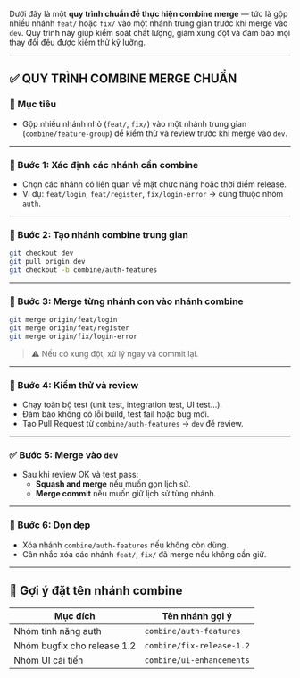 Dưới đây là một **quy trình chuẩn để thực hiện combine merge** — tức là gộp nhiều nhánh `feat/` hoặc `fix/` vào một nhánh trung gian trước khi merge vào `dev`. Quy trình này giúp kiểm soát chất lượng, giảm xung đột và đảm bảo mọi thay đổi đều được kiểm thử kỹ lưỡng.

---

## ✅ QUY TRÌNH COMBINE MERGE CHUẨN

### 📌 Mục tiêu
- Gộp nhiều nhánh nhỏ (`feat/`, `fix/`) vào một nhánh trung gian (`combine/feature-group`) để kiểm thử và review trước khi merge vào `dev`.

---

### 🧩 Bước 1: Xác định các nhánh cần combine
- Chọn các nhánh có liên quan về mặt chức năng hoặc thời điểm release.
- Ví dụ: `feat/login`, `feat/register`, `fix/login-error` → cùng thuộc nhóm `auth`.

---

### 🌿 Bước 2: Tạo nhánh combine trung gian
```bash
git checkout dev
git pull origin dev
git checkout -b combine/auth-features
```

---

### 🔀 Bước 3: Merge từng nhánh con vào nhánh combine
```bash
git merge origin/feat/login
git merge origin/feat/register
git merge origin/fix/login-error
```

> ⚠️ Nếu có xung đột, xử lý ngay và commit lại.

---

### 🧪 Bước 4: Kiểm thử và review
- Chạy toàn bộ test (unit test, integration test, UI test…).
- Đảm bảo không có lỗi build, test fail hoặc bug mới.
- Tạo Pull Request từ `combine/auth-features` → `dev` để review.

---

### ✅ Bước 5: Merge vào `dev`
- Sau khi review OK và test pass:
  - **Squash and merge** nếu muốn gọn lịch sử.
  - **Merge commit** nếu muốn giữ lịch sử từng nhánh.

---

### 🧹 Bước 6: Dọn dẹp
- Xóa nhánh `combine/auth-features` nếu không còn dùng.
- Cân nhắc xóa các nhánh `feat/`, `fix/` đã merge nếu không cần giữ.

---

## 📘 Gợi ý đặt tên nhánh combine
| Mục đích | Tên nhánh gợi ý |
|---------|-----------------|
| Nhóm tính năng auth | `combine/auth-features` |
| Nhóm bugfix cho release 1.2 | `combine/fix-release-1.2` |
| Nhóm UI cải tiến | `combine/ui-enhancements` |
